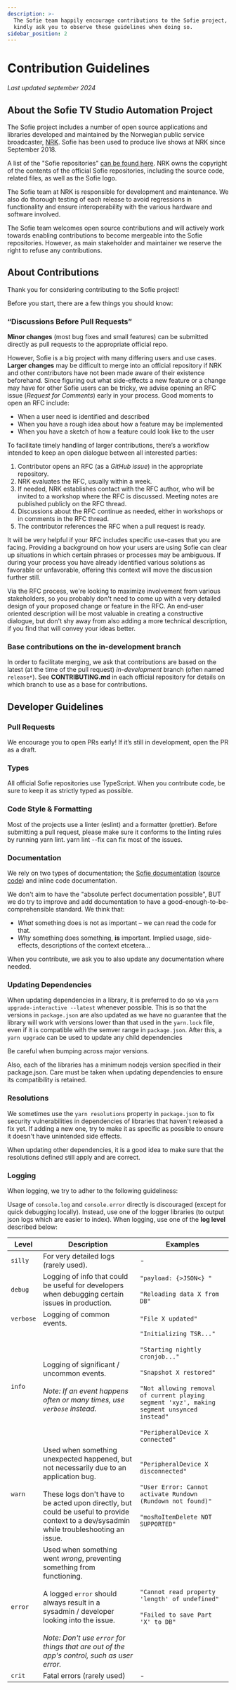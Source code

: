 ```yaml
---
description: >-
  The Sofie team happily encourage contributions to the Sofie project, and
  kindly ask you to observe these guidelines when doing so.
sidebar_position: 2
---
```


# Contribution Guidelines

_Last updated september 2024_

## About the Sofie TV Studio Automation Project

The Sofie project includes a number of open source applications and libraries developed and maintained by the Norwegian public service broadcaster, [NRK](https://www.nrk.no/about/). Sofie has been used to produce live shows at NRK since September 2018.

A list of the "Sofie repositories" [can be found here](libraries.md). NRK owns the copyright of the contents of the official Sofie repositories, including the source code, related files, as well as the Sofie logo.

The Sofie team at NRK is responsible for development and maintenance. We also do thorough testing of each release to avoid regressions in functionality and ensure interoperability with the various hardware and software involved.

The Sofie team welcomes open source contributions and will actively work towards enabling contributions to become mergeable into the Sofie repositories. However, as main stakeholder and maintainer we reserve the right to refuse any contributions.

## About Contributions

Thank you for considering contributing to the Sofie project!

Before you start, there are a few things you should know:

### “Discussions Before Pull Requests”

**Minor changes** (most bug fixes and small features) can be submitted directly as pull requests to the appropriate official repo.

However, Sofie is a big project with many differing users and use cases. **Larger changes** may be difficult to merge into an official repository if NRK and other contributors have not been made aware of their existence beforehand. Since figuring out what side-effects a new feature or a change may have for other Sofie users can be tricky, we advise opening an RFC issue (_Request for Comments_) early in your process. Good moments to open an RFC include:
* When a user need is identified and described
* When you have a rough idea about how a feature may be implemented
* When you have a sketch of how a feature could look like to the user

To facilitate timely handling of larger contributions, there’s a workflow intended to keep an open dialogue between all interested parties:

1. Contributor opens an RFC (as a _GitHub issue_) in the appropriate repository.
2. NRK evaluates the RFC, usually within a week.
3. If needed, NRK establishes contact with the RFC author, who will be invited to a workshop where the RFC is discussed. Meeting notes are published publicly on the RFC thread.
4. Discussions about the RFC continue as needed, either in workshops or in comments in the RFC thread.
5. The contributor references the RFC when a pull request is ready.

It will be very helpful if your RFC includes specific use-cases that you are facing. Providing a background on how your users are using Sofie can clear up situations in which certain phrases or processes may be ambiguous. If during your process you have already identified various solutions as favorable or unfavorable, offering this context will move the discussion further still.

Via the RFC process, we're looking to maximize involvement from various stakeholders, so you probably don't need to come up with a very detailed design of your proposed change or feature in the RFC. An end-user oriented description will be most valuable in creating a constructive dialogue, but don't shy away from also adding a more technical description, if you find that will convey your ideas better.

### Base contributions on the in-development branch

In order to facilitate merging, we ask that contributions are based on the latest (at the time of the pull request) _in-development_ branch (often named `release*`).
See **CONTRIBUTING.md** in each official repository for details on which branch to use as a base for contributions.

## Developer Guidelines

### Pull Requests

We encourage you to open PRs early! If it’s still in development, open the PR as a draft.

### Types

All official Sofie repositories use TypeScript. When you contribute code, be sure to keep it as strictly typed as possible.

### Code Style & Formatting

Most of the projects use a linter (eslint) and a formatter (prettier). Before submitting a pull request, please make sure it conforms to the linting rules by running yarn lint. yarn lint --fix can fix most of the issues.

### Documentation

We rely on two types of documentation; the [Sofie documentation](https://sofie-automation.github.io/sofie-core/) ([source code](https://github.com/Sofie-Automation/sofie-core/tree/main/packages/documentation)) and inline code documentation.

We don't aim to have the "absolute perfect documentation possible", BUT we do try to improve and add documentation to have a good-enough-to-be-comprehensible standard. We think that:

- _What_ something does is not as important – we can read the code for that.
- _Why_ something does something, **is** important. Implied usage, side-effects, descriptions of the context etcetera...

When you contribute, we ask you to also update any documentation where needed.

### Updating Dependencies​

When updating dependencies in a library, it is preferred to do so via `yarn upgrade-interactive --latest` whenever possible. This is so that the versions in `package.json` are also updated as we have no guarantee that the library will work with versions lower than that used in the `yarn.lock` file, even if it is compatible with the semver range in `package.json`. After this, a `yarn upgrade` can be used to update any child dependencies

Be careful when bumping across major versions.

Also, each of the libraries has a minimum nodejs version specified in their package.json. Care must be taken when updating dependencies to ensure its compatibility is retained.

### Resolutions​

We sometimes use the `yarn resolutions` property in `package.json` to fix security vulnerabilities in dependencies of libraries that haven't released a fix yet. If adding a new one, try to make it as specific as possible to ensure it doesn't have unintended side effects.

When updating other dependencies, it is a good idea to make sure that the resolutions defined still apply and are correct.

### Logging

When logging, we try to adher to the following guideliness:

Usage of `console.log` and `console.error` directly is discouraged (except for quick debugging locally). Instead, use one of the logger libraries (to output json logs which are easier to index).
When logging, use one of the **log level** described below:

| Level     | Description                                                                                                                                                                                                                                                                  | Examples                                                                                                                                                                                                                                    |
| --------- | ---------------------------------------------------------------------------------------------------------------------------------------------------------------------------------------------------------------------------------------------------------------------------- | ------------------------------------------------------------------------------------------------------------------------------------------------------------------------------------------------------------------------------------------- |
| `silly`   | For very detailed logs (rarely used).                                                                                                                                                                                                                                        | -                                                                                                                                                                                                                                           |
| `debug`   | Logging of info that could be useful for developers when debugging certain issues in production.                                                                                                                                                                             | `"payload: {>JSON<} "`<br></br>`"Reloading data X from DB"`                                                                                                                                                                                 |
| `verbose` | Logging of common events.                                                                                                                                                                                                                                                    | `"File X updated"`                                                                                                                                                                                                                          |
| `info`    | Logging of significant / uncommon events.<br></br>_Note: If an event happens often or many times, use `verbose` instead._                                                                                                                                                    | `"Initializing TSR..."`<br></br>`"Starting nightly cronjob..."`<br></br>`"Snapshot X restored"`<br></br>`"Not allowing removal of current playing segment 'xyz', making segment unsynced instead"`<br></br>`"PeripheralDevice X connected"` |
| `warn`    | Used when something unexpected happened, but not necessarily due to an application bug.<br></br>These logs don't have to be acted upon directly, but could be useful to provide context to a dev/sysadmin while troubleshooting an issue.                                    | `"PeripheralDevice X disconnected"`<br></br>`"User Error: Cannot activate Rundown (Rundown not found)" `<br></br>`"mosRoItemDelete NOT SUPPORTED"`                                                                                          |
| `error`   | Used when something went _wrong_, preventing something from functioning.<br></br>A logged `error` should always result in a sysadmin / developer looking into the issue.<br></br>_Note: Don't use `error` for things that are out of the app's control, such as user error._ | `"Cannot read property 'length' of undefined"`<br></br>`"Failed to save Part 'X' to DB"`                                                                                                                                                    |
| `crit`    | Fatal errors (rarely used)                                                                                                                                                                                                                                                   | -                                                                                                                                                                                                                                           |
